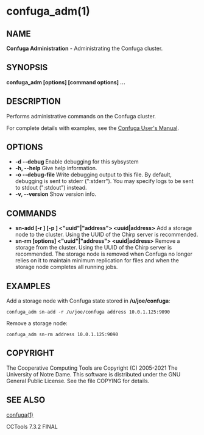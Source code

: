 






















# confuga_adm(1)

## NAME
**Confuga Administration** - Administrating the Confuga cluster.

## SYNOPSIS
****confuga_adm [options] <Confuga URI> <command> [command options] ...****

## DESCRIPTION


Performs administrative commands on the Confuga cluster.


For complete details with examples, see the [Confuga User's Manual](http://ccl.cse.nd.edu/software/manuals/confuga.html).

## OPTIONS


- **-d --debug <flag>** Enable debugging for this sybsystem
- **-h, --help** Give help information.
- **-o --debug-file <file>** Write debugging output to this file. By default, debugging is sent to stderr (":stderr"). You may specify logs to be sent to stdout (":stdout") instead.
- **-v, --version** Show version info.


## COMMANDS


- **sn-add [-r <root>] [-p <password file>] <"uuid"|"address"> <uuid|address>** Add a storage node to the cluster. Using the UUID of the Chirp server is recommended.
- **sn-rm [options] <"uuid"|"address"> <uuid|address>** Remove a storage from the cluster. Using the UUID of the Chirp server is recommended. The storage node is removed when Confuga no longer relies on it to maintain minimum replication for files and when the storage node completes all running jobs.


## EXAMPLES


Add a storage node with Confuga state stored in **/u/joe/confuga**:

```
confuga_adm sn-add -r /u/joe/confuga address 10.0.1.125:9090
```


Remove a storage node:

```
confuga_adm sn-rm address 10.0.1.125:9090
```

## COPYRIGHT
The Cooperative Computing Tools are Copyright (C) 2005-2021 The University of Notre Dame.  This software is distributed under the GNU General Public License.  See the file COPYING for details.

## SEE ALSO
[confuga(1)](confuga.md)

CCTools 7.3.2 FINAL
